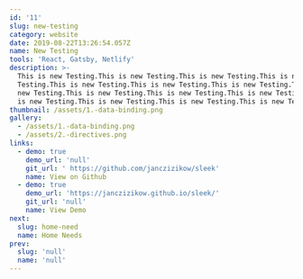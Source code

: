```yaml
---
id: '11'
slug: new-testing
category: website
date: 2019-08-22T13:26:54.057Z
name: New Testing
tools: 'React, Gatsby, Netlify'
description: >-
  This is new Testing.This is new Testing.This is new Testing.This is new
  Testing.This is new Testing.This is new Testing.This is new Testing.This is
  new Testing.This is new Testing.This is new Testing.This is new Testing.This
  is new Testing.This is new Testing.This is new Testing.This is new Testing.
thumbnail: /assets/1.-data-binding.png
gallery:
  - /assets/1.-data-binding.png
  - /assets/2.-directives.png
links:
  - demo: true
    demo_url: 'null'
    git_url: ' https://github.com/janczizikow/sleek'
    name: View on Github
  - demo: true
    demo_url: 'https://janczizikow.github.io/sleek/'
    git_url: 'null'
    name: View Demo
next:
  slug: home-need
  name: Home Needs
prev:
  slug: 'null'
  name: 'null'
---
```


